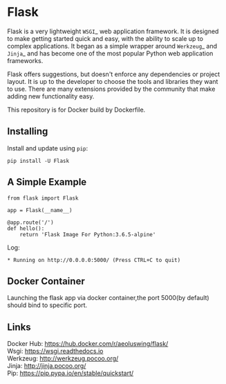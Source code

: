 Flask
=====

Flask is a very lightweight `WSGI`_ web application framework. It is designed to make getting started quick and easy,
 with the ability to scale up to complex applications. It began as a simple wrapper around `Werkzeug`_ and `Jinja`_ 
 and has become one of the most popular Python web application frameworks.

Flask offers suggestions, but doesn't enforce any dependencies or project layout. It is up to the developer to choose
 the tools and libraries they want to use. There are many extensions provided by the community that make adding new 
 functionality easy.

This repository is for Docker build by Dockerfile.

Installing
----------

Install and update using `pip`:

    pip install -U Flask

A Simple Example
----------------

    from flask import Flask

    app = Flask(__name__)

    @app.route('/')
    def hello():
        return 'Flask Image For Python:3.6.5-alpine'
        
Log:            
            
    * Running on http://0.0.0.0:5000/ (Press CTRL+C to quit)

Docker Container
----------------

Launching the flask app via docker container,the port 5000(by default) should bind to specific port.

Links
----------------
 
Docker Hub: <https://hub.docker.com/r/aeoluswing/flask/>  
Wsgi: <https://wsgi.readthedocs.io>  
Werkzeug: <http://werkzeug.pocoo.org/>  
Jinja: <http://jinja.pocoo.org/>  
Pip: <https://pip.pypa.io/en/stable/quickstart/>  

     